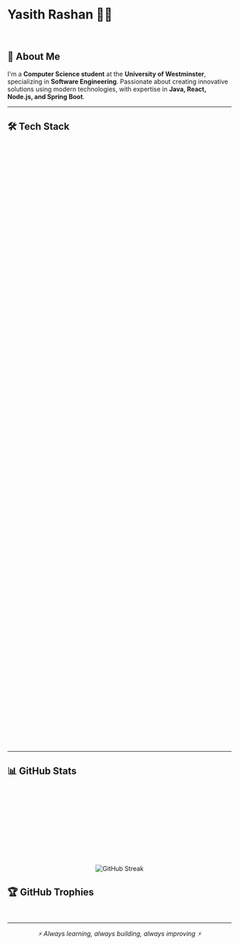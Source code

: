 # Yasith Rashan 👨‍💻

<div align="center" style="animation: fadeIn 1.5s ease-in-out;">
  <a href="https://linkedin.com/in/yasith-rashan-a44b54295" target="_blank">
    <img src="https://img.shields.io/badge/LinkedIn-0077B5?style=for-the-badge&logo=linkedin&logoColor=white" alt="LinkedIn">
  </a>
  <a href="https://instagram.com/yxsiya" target="_blank">
    <img src="https://img.shields.io/badge/Instagram-E4405F?style=for-the-badge&logo=instagram&logoColor=white" alt="Instagram">
  </a>
  <a href="https://www.yasithrashan.online/" target="_blank">
    <img src="https://img.shields.io/badge/Portfolio-000000?style=for-the-badge&logo=About.me&logoColor=white" alt="Portfolio">
  </a>
  <a href="mailto:yasith.20222071@iit.ac.lk" target="_blank">
    <img src="https://img.shields.io/badge/Email-D14836?style=for-the-badge&logo=gmail&logoColor=white" alt="Email">
  </a>
</div>

## 🚀 About Me

I'm a **Computer Science student** at the **University of Westminster**, specializing in **Software Engineering**. Passionate about creating innovative solutions using modern technologies, with expertise in **Java, React, Node.js, and Spring Boot**.

---

## 🛠️ Tech Stack

<div align="center" style="animation: slideIn 1.5s ease-in-out;">
  <img src="https://skillicons.dev/icons?i=java,ballerina,js,python,html,css,php" alt="Languages" width="450"/>
  <img src="https://skillicons.dev/icons?i=react,nodejs,express,spring,bootstrap,tailwind,figma" alt="Frameworks" width="450"/>
  <img src="https://skillicons.dev/icons?i=mongodb,mysql,firebase,git,docker,kubernetes" alt="Tools & Databases" width="450"/>
</div>

---

## 📊 GitHub Stats

<div align="center" style="animation: zoomIn 1.5s ease-in-out;">
  <img src="https://github-readme-stats.vercel.app/api?username=yasithrashan&show_icons=true&theme=tokyonight" alt="GitHub Stats" height="170" />
  <img src="https://github-readme-stats.vercel.app/api/top-langs/?username=yasithrashan&layout=compact&theme=tokyonight" alt="Most Used Languages" height="170" />
</div>

<div align="center">
  <img src="https://github-readme-streak-stats.herokuapp.com/?user=yasithrashan&theme=tokyonight" alt="GitHub Streak" />
</div>

## 🏆 GitHub Trophies

<div align="center" style="animation: fadeIn 2s ease-in-out;">
  <img src="https://github-profile-trophy.vercel.app/?username=yasithrashan&theme=onedark&row=1&column=6&no-frame=true" alt="GitHub Trophies" />
</div>

---

<div align="center" style="animation: bounce 2s ease-in-out infinite;">
  <i>⚡ Always learning, always building, always improving ⚡</i>
</div>

<style>
@keyframes fadeIn {
  from { opacity: 0; }
  to { opacity: 1; }
}

@keyframes slideIn {
  from { transform: translateY(50px); opacity: 0; }
  to { transform: translateY(0); opacity: 1; }
}

@keyframes zoomIn {
  from { transform: scale(0.8); opacity: 0; }
  to { transform: scale(1); opacity: 1; }
}

@keyframes bounce {
  0%, 100% { transform: translateY(0); }
  50% { transform: translateY(-10px); }
}
</style>

